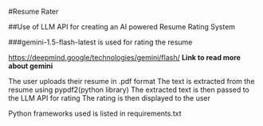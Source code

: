 #Resume Rater

##Use of LLM API for creating an AI powered Resume Rating System

###gemini-1.5-flash-latest is used for rating the resume 

https://deepmind.google/technologies/gemini/flash/   **Link to read more about gemini**


The user uploads their resume in .pdf format
The text is extracted from the resume using pypdf2(python library)
The extracted text is then passed to the LLM API for rating
The rating is then displayed to the user


Python frameworks used is listed in requirements.txt
